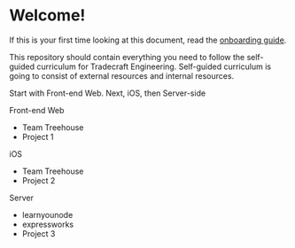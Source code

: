 # Welcome!  
  
If this is your first time looking at this document, read the [onboarding guide](#).  

This repository should contain everything you need to follow the self-guided curriculum for Tradecraft Engineering. Self-guided curriculum is going to consist of external resources and internal resources.  
  
Start with Front-end Web. Next, iOS, then Server-side  

Front-end Web  
- Team Treehouse
- Project 1
  
iOS  
- Team Treehouse
- Project 2
  
  
Server  
- learnyounode
- expressworks
- Project 3